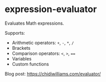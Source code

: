 # expression-evaluator

Evaluates Math expressions.

Supports:

- Arithmetic operators: `+`, `-`, `*`, `/`
- Brackets
- Comparison operators: `<`, `>`, `==`
- Variables
- Custom functions

Blog post: https://chidiwilliams.com/evaluator/
